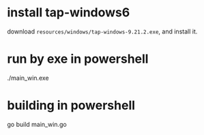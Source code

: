 # install tap-windows6 

download `resources/windows/tap-windows-9.21.2.exe`, and install it.

# run by exe in powershell
./main_win.exe

# building in powershell

go build main_win.go
